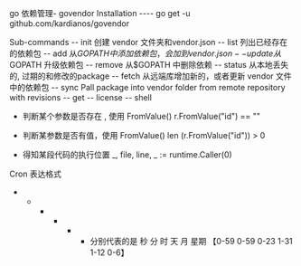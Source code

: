 go 依赖管理- govendor
Installation
---- go get -u github.com/kardianos/govendor

Sub-commands
-- init   创建 vendor 文件夹和vendor.json
-- list   列出已经存在的依赖包
-- add    从$GOPATH 中添加依赖包，会加到 vendor.json
-- update 从$GOPATH 升级依赖包
-- remove 从$GOPATH 中删除依赖
-- status 从本地丢失的, 过期的和修改的package
-- fetch 从远端库增加新的，或者更新 vendor 文件中的依赖包
-- sync  Pall package into vendor folder from remote repository with revisions
-- get
-- license
-- shell


* 判断某个参数是否存在 , 使用 FromValue()
  r.FromValue("id") == ""
* 判断某参数是否有值，使用 FromValue()
  len (r.FromValue("id")) > 0

* 得知某段代码的执行位置
  _, file, line, _ := runtime.Caller(0)



Cron 表达格式
* * * * * *  分别代表的是 秒 分 时 天 月 星期 【0-59  0-59  0-23 1-31 1-12 0-6】

